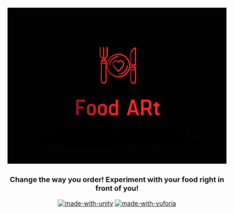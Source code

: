<p align="center">
  <a href="" rel="noopener">
 <img width=500px src="/Assets/FoodARt.jpg" alt="FoodARt-logo"></a>
</p>
<h3 align="center">Change the way you order! Experiment with your food right in front of you!</h3>

<div align="center">

[![made-with-unity](https://img.shields.io/badge/made%20with%20-Unity-1f425f.svg)](https://unity3d.com/)
[![made-with-vuforia](https://img.shields.io/badge/made%20with%20-Vuforia-green.svg)](https://www.vuforia.com/)
<br>

</div>
